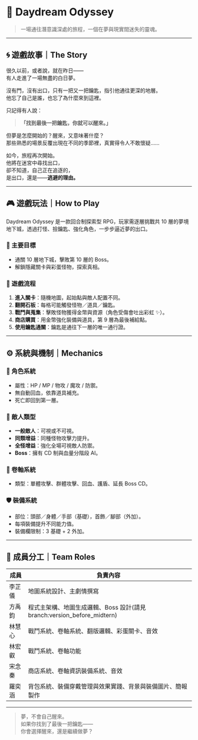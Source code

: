 # 🌙 Daydream Odyssey

> 一場通往潛意識深處的旅程，一個在夢與現實間迷失的靈魂。

---

## 🌀 遊戲故事｜The Story

很久以前，或者說，就在昨日——  
有人走進了一場無盡的白日夢。

沒有門，沒有出口，只有一把又一把鑰匙，指引他通往更深的地層。  
他忘了自己是誰，也忘了為什麼來到這裡。  

只記得有人說：  
> **「找到最後一把鑰匙，你就可以醒來。」**

但夢是怎麼開始的？醒來，又意味著什麼？  
那些熟悉的場景反覆出現在不同的季節裡，真實得令人不敢懷疑……

如今，旅程再次開始。  
他將在迷宮中尋找出口，  
卻不知道，自己正在追逐的，  
是出口，還是——**逃避的理由。**

---

## 🎮 遊戲玩法｜How to Play

Daydream Odyssey 是一款回合制探索型 RPG，玩家需逐層挑戰共 10 層的夢境地下城，透過打怪、撿鑰匙、強化角色，一步步逼近夢的出口。

### 🎯 主要目標
- 通關 10 層地下城，擊敗第 10 層的 Boss。
- 解鎖隱藏關卡與彩蛋怪物，探索真相。

### 🧭 遊戲流程
1. **進入關卡**：隨機地圖，起始點與敵人配置不同。
2. **翻開石板**：每格可能觸發怪物／道具／鑰匙。
3. **戰鬥與蒐集**：擊敗怪物獲得金幣與資源（角色受傷會吐出彩虹 ✨）。
4. **商店購買**：用金幣強化裝備與道具，第 9 層為最後補給點。
5. **使用鑰匙通關**：鑰匙是通往下一層的唯一通行證。

---

## ⚙️ 系統與機制｜Mechanics

### 👤 角色系統
- 屬性：HP / MP / 物攻 / 魔攻 / 防禦。
- 無自動回血，依靠道具補充。
- 死亡即回到第一層。

### 👾 敵人類型
- **一般敵人**：可視或不可視。
- **同類增益**：同種怪物攻擊力提升。
- **全怪增益**：強化全場可視敵人防禦。
- **Boss**：擁有 CD 制與血量分階段 AI。

### 🔮 卷軸系統
- 類型：單體攻擊、群體攻擊、回血、護盾、延長 Boss CD。

### 🛡️ 裝備系統
- 部位：頭部／身體／手部（基礎），首飾／腳部（外加）。
- 每項裝備提升不同能力值。
- 裝備欄限制：3 基礎 + 2 外加。

---

## 💼 成員分工｜Team Roles

| 成員       | 負責內容                             |
|------------|--------------------------------------|
| 李芷儀     | 地圖系統設計、主劇情撰寫             |
| 方禹鈞     | 程式主架構、地圖生成邏輯、Boss 設計(請見branch:version_before_midtern)   |
| 林慧心     | 戰鬥系統、卷軸系統、翻版邏輯、彩蛋關卡、音效 |
| 林宏叡     | 戰鬥系統、卷軸功能                   |
| 宋念秦     | 商店系統、卷軸資訊裝備系統、音效     |
| 羅奕涵     | 背包系統、裝備穿戴管理與效果實踐、背景與裝備圖片、簡報製作         |

---

> 夢，不會自己醒來。  
> 如果你找到了最後一把鑰匙——  
> 你會選擇醒來，還是繼續做夢？

